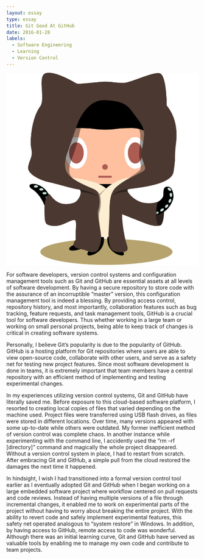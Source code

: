 ```yaml
---
layout: essay
type: essay
title: Git Good At GitHub
date: 2016-01-28
labels:
  - Software Engineering
  - Learning
  - Version Control
---
```

<img class="ui medium right floated rounded image" src="../images/github.jpg">

For software developers, version control systems and configuration management tools such as Git and GitHub are essential assets at all levels of software development. By having a secure repository to store code with the assurance of an incorruptible “master” version, this configuration management tool is indeed a blessing. By providing access control, repository history, and most importantly, collaboration features such as bug tracking, feature requests, and task management tools, GitHub is a crucial tool for software developers. Thus whether working in a large team or working on small personal projects, being able to keep track of changes is critical in creating software systems.

Personally, I believe Git’s popularity is due to the popularity of GitHub. GitHub is a hosting platform for Git repositories where users are able to view open-source code, collaborate with other users, and serve as a safety net for testing new project features. Since most software development is done in teams, it is extremely important that team members have a central repository with an efficient method of implementing and testing experimental changes. 

In my experiences utilizing version control systems, Git and GitHub have literally saved me. Before exposure to this cloud-based software platform, I resorted to creating local copies of files that varied depending on the machine used. Project files were transferred using USB flash drives, as files were stored in different locations. Over time, many versions appeared with some up-to-date while others were outdated. My former inefficient method of version control was complete chaos. In another instance while experimenting with the command line, I accidently used the “rm –rf [directory]” command and magically the whole project disappeared. Without a version control system in place, I had to restart from scratch. After embracing Git and GitHub, a simple pull from the cloud restored the damages the next time it happened.

In hindsight, I wish I had transitioned into a formal version control tool earlier as I eventually adopted Git and GitHub when I began working on a large embedded software project where workflow centered on pull requests and code reviews. Instead of having multiple versions of a file through incremental changes, it enabled me to work on experimental parts of the project without having to worry about breaking the entire project. With the ability to revert code and safely implement experimental features, this safety net operated analogous to “system restore” in Windows. In addition, by having access to GitHub, remote access to code was wonderful. Although there was an initial learning curve, Git and GitHub have served as valuable tools by enabling me to manage my own code and contribute to team projects. 
